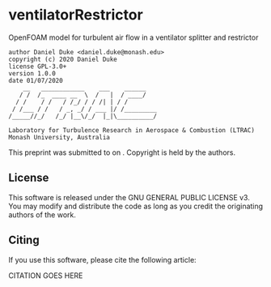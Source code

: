 # ventilatorRestrictor
OpenFOAM model for turbulent air flow in a ventilator splitter and restrictor

    author Daniel Duke <daniel.duke@monash.edu>
    copyright (c) 2020 Daniel Duke
    license GPL-3.0+
    version 1.0.0
    date 01/07/2020
        __   ____________    ___    ______
       / /  /_  ____ __  \  /   |  / ____/
      / /    / /   / /_/ / / /| | / /
     / /___ / /   / _, _/ / ___ |/ /_________
    /_____//_/   /_/ |__\/_/  |_|\__________/

    Laboratory for Turbulence Research in Aerospace & Combustion (LTRAC)
    Monash University, Australia

This preprint was submitted to <JOURNAL> on <DATE>.
Copyright is held by the authors.

## License

This software is released under the GNU GENERAL PUBLIC LICENSE v3.
You may modify and distribute the code as long as you credit the originating authors of the work.

##  Citing

If you use this software, please cite the following article:

CITATION GOES HERE
